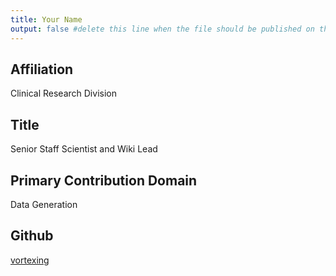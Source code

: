 ```yaml
---
title: Your Name
output: false #delete this line when the file should be published on the web
---
```

## Affiliation
Clinical Research Division
## Title
Senior Staff Scientist and Wiki Lead
## Primary Contribution Domain
Data Generation
## Github
[vortexing](https://github.com/vortexing)
